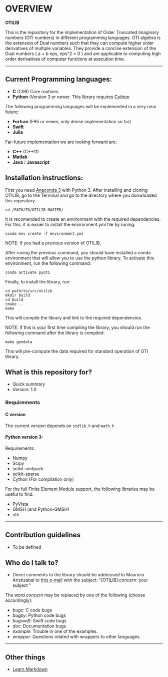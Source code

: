 # OVERVIEW #

**OTILIB** 

This is the repository for the implementation of Order Truncated Imaginary numbers (OTI numbers) in different programming languages. OTI algebra is the extension of Dual numbers such that they can compute higher order derivatives of multiple variables. They provide a concise extension of the Dual numbers ( a + b eps, eps^2 = 0 ) and are applicable to computing high order derivatives of computer functions at execution time.

***

## Current Programming languages: 
* **C** (C99) Core routines.
* **Python** (Version 3 or newer. This library requires [Cython](http://cython.org)

The following programming languages will be implemented in a very near future:

* **Fortran** (F95 or newer, only dense implementation so far)
* **Swift**
* **Julia**

Far-future implementation we are looking forward are:

* **C++** (C++11)
* **Matlab**
* **Java** / **Javascript**

## Installation instructions:

First you need [Anaconda 3](https://www.anaconda.com/distribution/) with Python 3. After installing and cloning OTILIB, go to the Terminal and go to the directory where you donwloaded this repository.
```
cd /PATH/TO/OTILIB-MASTER/
```

It is recomended to create an environment with the required dependencies. For this, it is easier to install the environment.yml file by runing:
```
conda env create -f environment.yml
```
NOTE: If you had a previous version of OTILIB, 

After runing the previous command, you should have installed a conda environment that will allow you to use the python library. To activate this environment, run the following command:
```
conda activate pyoti
```

Finally, to install the library, run:
```
cd path/to/src/otilib
mkdir build
cd build
cmake ..
make
```
 
This will compile the library and link to the required dependencies.

NOTE: If this is your first time compiling the library, you should run the following command after the library is compiled:

```
make gendata
```

This will pre-compute the data required for standard operation of OTI library.



## What is this repository for? 

* Quick summary
* Version: 1.0


### Requirements

#### **C** version

The current version depends on ```stdlib.h``` and ```math.h```

#### Python version 3:

Requirements:

* Numpy
* Scipy
* scikit-umfpack
* scikit-sparse
* Cython (For compilation only)

For the full Finite Element Module support, the following libraries may be useful to find.

* PyVista
* GMSH (and Python-GMSH)
* vtk

  

***

## Contribution guidelines ###

* To be defined


## Who do I talk to? ###

* Direct comments to the library should be addressed to Mauricio Aristizabal to [this e-mail](mailto:mauriaristi@gmail.com) with the subject: "[OTILIB]:*concern*: your subject "

The word *concern* may be replaced by one of the following (choose accordingly):

* *bugc*: C code bugs
* *bugpy*: Python code bugs
* *bugswift*: Swift code bugs
* *doc*: Documentation bugs
* *example*: Trouble in one of the examples.
* *wrapper*: Questions related with wrappers to other languages.

***

## Other things 

* [Learn Markdown](https://bitbucket.org/tutorials/markdowndemo)
